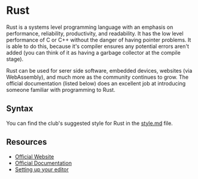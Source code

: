 # Rust

Rust is a systems level programming language with an emphasis on performance, reliability, productivity, and readability. It has the low level performance of C or C++ without the danger of having pointer problems. It is able to do this, because it's compiler ensures any potential errors aren't added (you can think of it as having a garbage collector at the compile stage).

Rust can be used for serer side software, embedded devices, websites (via WebAssembly), and much more as the community continues to grow. The official documentation (listed below) does an excellent job at introducing someone familiar with programming to Rust.

## Syntax

You can find the club's suggested style for Rust in the [style.md](style.md) file.

## Resources

- [Official Website](https://www.rust-lang.org/)
- [Official Documentation](https://doc.rust-lang.org/book/)
- [Setting up your editor](https://www.rust-lang.org/tools)

